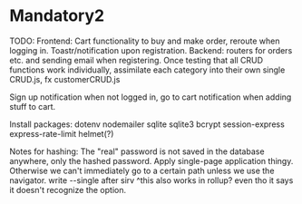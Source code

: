 # Mandatory2

TODO: 
Frontend: Cart functionality to buy and make order, reroute when logging in. Toastr/notification upon registration.
Backend: routers for orders etc. and sending email when registering.
Once testing that all CRUD functions work individually, assimilate each category into their own single CRUD.js, fx customerCRUD.js

Sign up notification when not logged in, go to cart notification when adding stuff to cart.

Install packages:
dotenv
nodemailer
sqlite
sqlite3
bcrypt
session-express
express-rate-limit
helmet(?)

Notes for hashing:
The "real" password is not saved in the database anywhere, only the hashed password.
Apply single-page application thingy. Otherwise we can't immediately go to a certain path unless we use the navigator. write --single after sirv
^this also works in rollup? even tho it says it doesn't recognize the option.